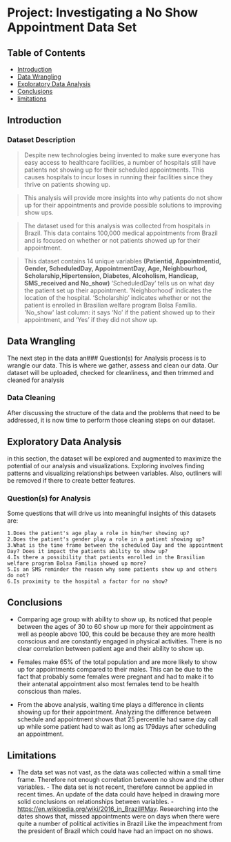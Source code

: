 # Project: Investigating a No Show Appointment Data Set

## Table of Contents
<ul>
<li><a href="#intro">Introduction</a></li>
<li><a href="#wrangling">Data Wrangling</a></li>
<li><a href="#eda">Exploratory Data Analysis</a></li>
<li><a href="#conclusions">Conclusions</a></li>
<li><a href="#limitations">limitations</a></li>
</ul>

<a id='intro'></a>
## Introduction

### Dataset Description
> Despite new technologies being invented to make sure everyone has easy access to healthcare facilities, a number of hospitals still have patients not showing up for their scheduled appointments. This causes hospitals to incur loses in running their facilities since they thrive on patients showing up.

> This analysis will provide more insights into why patients do not show up for their appointments and provide possible solutions to improving show ups.

> The dataset used for this analysis was collected from hospitals in Brazil. This data contains 100,000 medical appointments from Brazil and is focused on whether or not patients showed up for their appointment.

> This dataset contains 14 unique variables **(Patientid, Appointmentid, Gender, ScheduledDay, AppointmentDay, Age, Neighbourhod, Scholarship,Hipertension, Diabetes, Alcoholism, Handicap, SMS_received and No_show)**
‘ScheduledDay’ tells us on what day the patient set up their appointment.
‘Neighborhood’ indicates the location of the hospital.
‘Scholarship’ indicates whether or not the patient is enrolled in Brasilian welfare program Bolsa Família.
'No_show' last column: it says ‘No’ if the patient showed up to their appointment, and ‘Yes’ if they did not show up.

<a id='wrangling'></a>
## Data Wrangling
The next step in the data an### Question(s) for Analysis process is to wrangle our data. This is where we gather, assess and clean our data. Our dataset will be uploaded, checked for cleanliness, and then trimmed and cleaned for analysis

### Data Cleaning
After discussing the structure of the data and the problems that need to be addressed, it is now time to perform those cleaning steps on our dataset.

<a id='eda'></a>
## Exploratory Data Analysis

in this section, the dataset will be explored and augmented to maximize the potential of our analysis and visualizations. Exploring involves finding patterns and visualizing relationships between variables. Also, outliners will be removed if there to create better features.

### Question(s) for Analysis
 Some questions that will drive us into meaningful insights of this datasets are:

    1.Does the patient's age play a role in him/her showing up?
    2.Does the patient's gender play a role in a patient showing up?
    3.What is the time frame between the scheduled Day and the appointment Day? Does it impact the patients ability to show up?
    4.Is there a possibility that patients enrolled in the Brasilian welfare program Bolsa Familia showed up more?
    5.Is an SMS reminder the reason why some patients show up and others do not?
    6.Is proximity to the hospital a factor for no show?

  <a id='conclusions'></a>
## Conclusions
- Comparing age group with ability to show up, its noticed that people between the ages of 30 to 60 show up more for their appointment as well as people above 100, this could be because they are more health conscious and are constantly engaged in physical activities. There is no clear correlation between patient age and their ability to show up.

- Females make 65% of the total population and are more likely to show up for appointments compared to                        their males. This can be due to the fact that probably some females were pregnant and had to make it to their antenatal appointment also most females tend to be health conscious than males.

 - From the above analysis, waiting time plays a difference in clients showing up for their appointment. Analyzing the difference between schedule and appointment shows that 25 percentile had same day call up while some patient had to wait as long as 179days after scheduling an appointment.

    <a id='limitations'></a>
## Limitations
   - The data set was not vast, as the data was collected within a small time frame. Therefore not enough correlation between no show and the other variables.
    - The data set is not recent, therefore cannot be applied in recent times. An update of the data could have helped in drawing more solid conclusions on relationships between variables.
    - https://en.wikipedia.org/wiki/2016_in_Brazil#May. Researching into the dates shows that, missed appointments were on days when there were quite a number of political activities in Brazil Like the impeachment from the president of Brazil which could have had an impact on no shows.

